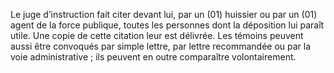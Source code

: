 Le juge d’instruction fait citer devant lui, par un (01) huissier ou par un (01) agent de la force publique, toutes les personnes dont la déposition lui paraît utile. Une copie de cette citation leur est délivrée.
Les témoins peuvent aussi être convoqués par simple lettre, par lettre recommandée ou par la voie administrative ; ils peuvent en outre comparaître volontairement.